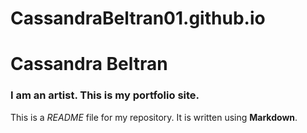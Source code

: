 # CassandraBeltran01.github.io
# Cassandra Beltran

### I am an artist. This is my portfolio site.

This is a *README* file for my repository. It is written using **Markdown**.
